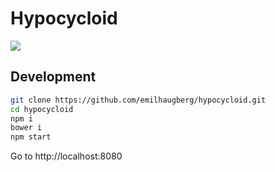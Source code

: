 # Hypocycloid

![](https://media.giphy.com/media/xNJMMGFzW1C80/giphy.gif)

## Development

```bash
git clone https://github.com/emilhaugberg/hypocycloid.git
cd hypocycloid
npm i
bower i
npm start
```

Go to http://localhost:8080
